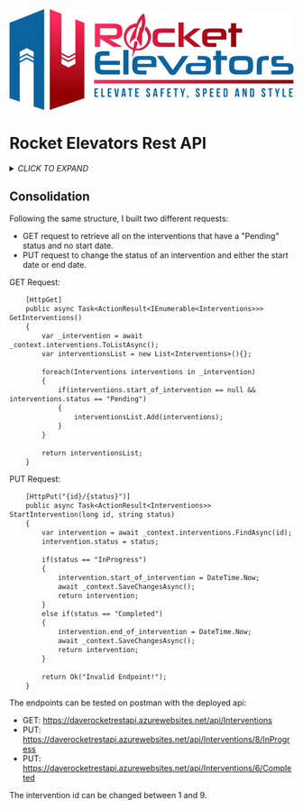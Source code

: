 ![alt text](https://github.com/DaveVaval/Rocket-Elevators-Ruby-Controller/blob/Main/img/R3.png)

# Rocket Elevators Rest API

<details>
<summary><i>CLICK TO EXPAND</i></summary>
<br>

In this project we Created Rest Apis for Rocket Elevators. and the link for our differents Apis are below and you can test it in Postman
here is example of how u can access our api

1. For Elevator to retrive, for example elevator with id==3, you use GET

https://sirinerocketelevatorsrestapi.azurewebsites.net/api/elevators/3
and for Changing ITS status you will use PUT and in Body => raw change on of elevator status ("Active" or "Inactive" or "Intervention") in Json format like this:
{
    "status" : "Inactive"
}

If the results input is Success, use GET to see the resluts of the changed status.

To get the elevators in Interventio use :
https://sirinerocketelevatorsrestapi.azurewebsites.net/api/elevators/status/intervention, 
and to GET inactive you can use 
https://sirinerocketelevatorsrestapi.azurewebsites.net/api/elevators/status/inactive

2.This will be the same for Batteries and Columns. If you want to see all the batteries for example, use GET
https://sirinerocketelevatorsrestapi.azurewebsites.net/api/Batteries
, and for columns
https://sirinerocketelevatorsrestapi.azurewebsites.net/api/Columns

to retrieve the information use the same link /(the id in numbers of the battery you want) for example here we want one so we use  https://sirinerocketelevatorsrestapi.azurewebsites.net/api/Batteries/1
to change the information you do the same as abose USE PUT and choose in (Online, Offline or Intervention")

{
 
 "Status": "Online"
}

3. For The building if you want to get all the Buildings use GET
https://sirinerocketelevatorsrestapi.azurewebsites.net/api/Buildings
to get building  that contain at least one battery, column or elevator requiring intervention
https://sirinerocketelevatorsrestapi.azurewebsites.net/api/Buildings/Intervention

4. For the Lead, to Get all the Leads
https://sirinerocketelevatorsrestapi.azurewebsites.net/api/Leads
and to retrieve a list of Leads created in the last 30 days who have not yet become customers
https://sirinerocketelevatorsrestapi.azurewebsites.net/api/Leads/30daysnotcustomers

So in more Details with Codes:

We Scaffolded our The entities which are the Models folder That we had in Mysql Server.and every  model is a set of classes that represent the data that the app manages. for example in Batteries Class we have:

        public long Id { get; set; }
        public long? BuildingId { get; set; }
        public string Status { get; set; }
        public DateTime? DateCommissioning { get; set; }
        public DateTime? DateLastInspection { get; set; }
        public string CertificateOfOperations { get; set; }
        public string Information { get; set; }
        public string Notes { get; set; }
        public string BatteryType { get; set; }

We have a database context(rocketelevators_developmentContext) is the main class that coordinates Entity Framework functionality for a data model.and for our Batteries Class, its relation is:
modelBuilder.Entity<Batteries>(entity =>
            {
                entity.ToTable("batteries");

                entity.HasIndex(e => e.BuildingId)
                    .HasName("index_batteries_on_building_id");

                entity.Property(e => e.Id)
                    .HasColumnName("id")
                    .HasColumnType("bigint(20)");

                entity.Property(e => e.BatteryType)
                    .HasColumnName("battery_type")
                    .HasMaxLength(255);

                entity.Property(e => e.BuildingId)
                    .HasColumnName("building_id")
                    .HasColumnType("bigint(20)");
We use difference Controllers to expose Async API Endpoints for CRUD operations. For example in Batteries controller, 
[HttpGet("{id}")]
        public async Task<ActionResult<Batteries>> GetBattery(long id)
        {
            var battery = await _context.Batteries.FindAsync(id);

            if (battery == null)
            {
                return NotFound();
            }

            return battery;
        }
And we can see the results our our request in Postman.
</details>

## Consolidation

Following the same structure, I built two different requests:
- GET request to retrieve all on the interventions that have a "Pending" status and no start date.
- PUT request to change the status of an intervention and either the start date or end date.

GET Request:

    
        [HttpGet]
        public async Task<ActionResult<IEnumerable<Interventions>>> GetInterventions()
        {
            var _intervention = await _context.interventions.ToListAsync();
            var interventionsList = new List<Interventions>(){};

            foreach(Interventions interventions in _intervention)
            {
                if(interventions.start_of_intervention == null && interventions.status == "Pending")
                {
                    interventionsList.Add(interventions);
                }
            }
            
            return interventionsList;
        }


PUT Request:

        [HttpPut("{id}/{status}")]
        public async Task<ActionResult<Interventions>> StartIntervention(long id, string status)
        {
            var intervention = await _context.interventions.FindAsync(id);
            intervention.status = status;

            if(status == "InProgress")
            {
                intervention.start_of_intervention = DateTime.Now;
                await _context.SaveChangesAsync();
                return intervention;
            }
            else if(status == "Completed")
            {
                intervention.end_of_intervention = DateTime.Now;
                await _context.SaveChangesAsync();
                return intervention;
            }

            return Ok("Invalid Endpoint!");
        }

The endpoints can be tested on postman with the deployed api:

- GET: https://daverocketrestapi.azurewebsites.net/api/Interventions
- PUT: https://daverocketrestapi.azurewebsites.net/api/Interventions/8/InProgress
- PUT: https://daverocketrestapi.azurewebsites.net/api/Interventions/6/Completed

The intervention id can be changed between 1 and 9. 